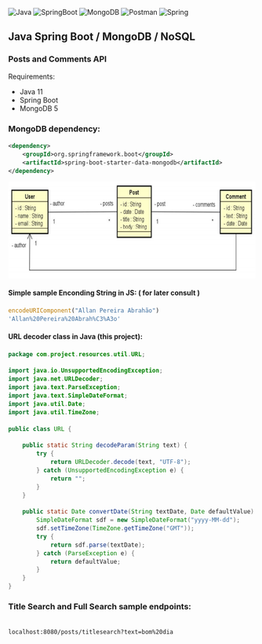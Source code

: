 ![Java](https://img.shields.io/badge/Java-ED8B00?style=for-the-badge&logo=java&logoColor=white)
![SpringBoot](https://img.shields.io/badge/Spring_Boot-F2F4F9?style=for-the-badge&logo=spring-boot)
![MongoDB](https://img.shields.io/badge/MongoDB-4EA94B?style=for-the-badge&logo=mongodb&logoColor=white)
![Postman](https://img.shields.io/badge/Postman-FF6C37?style=for-the-badge&logo=Postman&logoColor=white)
![Spring](https://img.shields.io/badge/Spring-6DB33F?style=for-the-badge&logo=spring&logoColor=white)

## Java Spring Boot / MongoDB / NoSQL 
### Posts and Comments API

Requirements: 
- Java 11
- Spring Boot
- MongoDB 5


### MongoDB dependency:

```xml
<dependency>
	<groupId>org.springframework.boot</groupId>
	<artifactId>spring-boot-starter-data-mongodb</artifactId>
</dependency>

```

<p align="center">
        <a href="https://www.linkedin.com/in/all-an/">
        <img align="center" width="691" height="198"  src="/img/img1.png" />
</a>
</p>

#### Simple sample Enconding String in JS: ( for later consult )

```js
encodeURIComponent("Allan Pereira Abrahão")
'Allan%20Pereira%20Abrah%C3%A3o'
```

#### URL decoder class in Java (this project):

```java
package com.project.resources.util.URL;

import java.io.UnsupportedEncodingException;
import java.net.URLDecoder;
import java.text.ParseException;
import java.text.SimpleDateFormat;
import java.util.Date;
import java.util.TimeZone;

public class URL {

	public static String decodeParam(String text) {
		try {
			return URLDecoder.decode(text, "UTF-8");
		} catch (UnsupportedEncodingException e) {
			return "";
		}
	}
	
	public static Date convertDate(String textDate, Date defaultValue) {
		SimpleDateFormat sdf = new SimpleDateFormat("yyyy-MM-dd");
		sdf.setTimeZone(TimeZone.getTimeZone("GMT"));
		try {
			return sdf.parse(textDate);
		} catch (ParseException e) {
			return defaultValue;
		}		
	}
}

```


### Title Search and Full Search sample endpoints:

```bash

localhost:8080/posts/titlesearch?text=bom%20dia



```